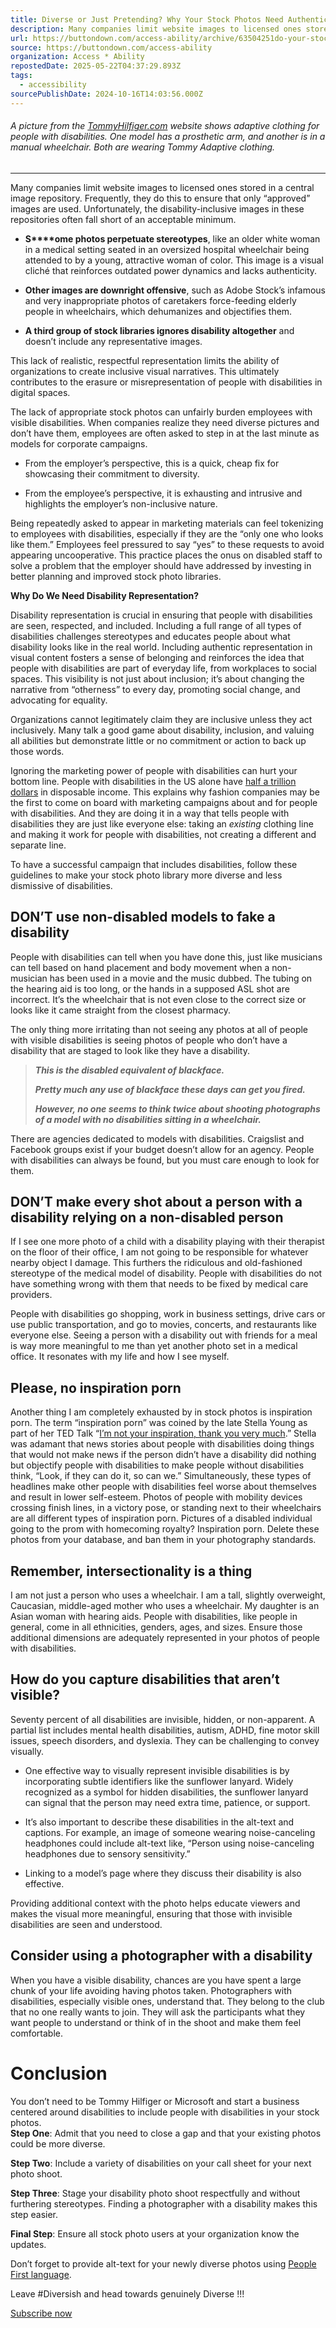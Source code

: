 ```yaml
---
title: Diverse or Just Pretending? Why Your Stock Photos Need Authentic Disability Representation
description: Many companies limit website images to licensed ones stored in a central image repository. Frequently, they do this to ensure that only “approved” images are used.  Unfortunately, the disability-inclusive images in these repositories often fall short
url: https://buttondown.com/access-ability/archive/63504251do-your-stock-photo-libraries-have/
source: https://buttondown.com/access-ability
organization: Access * Ability
repostedDate: 2025-05-22T04:37:29.893Z
tags:
  - accessibility
sourcePublishDate: 2024-10-16T14:03:56.000Z
---
```


###### A picture from the [TommyHilfiger.com](http://TommyHilfiger.com?utm_source=access-ability&utm_medium=email&utm_campaign=63504251do-your-stock-photo-libraries-have) website shows adaptive clothing for people with disabilities. One model has a prosthetic arm, and another is in a manual wheelchair. Both are wearing Tommy Adaptive clothing.

* * *

Many companies limit website images to licensed ones stored in a central image repository. Frequently, they do this to ensure that only “approved” images are used. Unfortunately, the disability-inclusive images in these repositories often fall short of an acceptable minimum.

-   **S****ome photos perpetuate stereotypes**, like an older white woman in a medical setting seated in an oversized hospital wheelchair being attended to by a young, attractive woman of color. This image is a visual cliché that reinforces outdated power dynamics and lacks authenticity.
    
-   **Other images are downright offensive**, such as Adobe Stock’s infamous and very inappropriate photos of caretakers force-feeding elderly people in wheelchairs, which dehumanizes and objectifies them.
    
-   **A third group of stock libraries ignores disability altogether** and doesn’t include any representative images.
    

This lack of realistic, respectful representation limits the ability of organizations to create inclusive visual narratives. This ultimately contributes to the erasure or misrepresentation of people with disabilities in digital spaces.

The lack of appropriate stock photos can unfairly burden employees with visible disabilities. When companies realize they need diverse pictures and don’t have them, employees are often asked to step in at the last minute as models for corporate campaigns.

-   From the employer’s perspective, this is a quick, cheap fix for showcasing their commitment to diversity.
    
-   From the employee’s perspective, it is exhausting and intrusive and highlights the employer’s non-inclusive nature.
    

Being repeatedly asked to appear in marketing materials can feel tokenizing to employees with disabilities, especially if they are the “only one who looks like them.” Employees feel pressured to say “yes” to these requests to avoid appearing uncooperative. This practice places the onus on disabled staff to solve a problem that the employer should have addressed by investing in better planning and improved stock photo libraries.

**Why Do We Need Disability Representation?**

Disability representation is crucial in ensuring that people with disabilities are seen, respected, and included. Including a full range of all types of disabilities challenges stereotypes and educates people about what disability looks like in the real world. Including authentic representation in visual content fosters a sense of belonging and reinforces the idea that people with disabilities are part of everyday life, from workplaces to social spaces. This visibility is not just about inclusion; it’s about changing the narrative from “otherness” to every day, promoting social change, and advocating for equality.

Organizations cannot legitimately claim they are inclusive unless they act inclusively. Many talk a good game about disability, inclusion, and valuing all abilities but demonstrate little or no commitment or action to back up those words.

Ignoring the marketing power of people with disabilities can hurt your bottom line. People with disabilities in the US alone have [half a trillion dollars](https://www.air.org/resource/hidden-market-purchasing-power-working-age-adults-disabilities?utm_source=access-ability&utm_medium=email&utm_campaign=63504251do-your-stock-photo-libraries-have) in disposable income. This explains why fashion companies may be the first to come on board with marketing campaigns about and for people with disabilities. And they are doing it in a way that tells people with disabilities they are just like everyone else: taking an _existing_ clothing line and making it work for people with disabilities, not creating a different and separate line.

To have a successful campaign that includes disabilities, follow these guidelines to make your stock photo library more diverse and less dismissive of disabilities.

## **DON’T use non-disabled models to fake a disability**

People with disabilities can tell when you have done this, just like musicians can tell based on hand placement and body movement when a non-musician has been used in a movie and the music dubbed. The tubing on the hearing aid is too long, or the hands in a supposed ASL shot are incorrect. It’s the wheelchair that is not even close to the correct size or looks like it came straight from the closest pharmacy.

The only thing more irritating than not seeing any photos at all of people with visible disabilities is seeing photos of people who don’t have a disability that are staged to look like they have a disability.

> **_This is the disabled equivalent of blackface._**
> 
> **_Pretty much any use of blackface these days can get you fired._**
> 
> **_However, no one seems to think twice about shooting photographs of a model with no disabilities sitting in a wheelchair._**

There are agencies dedicated to models with disabilities. Craigslist and Facebook groups exist if your budget doesn’t allow for an agency. People with disabilities can always be found, but you must care enough to look for them.

## **DON’T make every shot about a person with a disability relying on a non-disabled person**

If I see one more photo of a child with a disability playing with their therapist on the floor of their office, I am not going to be responsible for whatever nearby object I damage. This furthers the ridiculous and old-fashioned stereotype of the medical model of disability. People with disabilities do not have something wrong with them that needs to be fixed by medical care providers.

People with disabilities go shopping, work in business settings, drive cars or use public transportation, and go to movies, concerts, and restaurants like everyone else. Seeing a person with a disability out with friends for a meal is way more meaningful to me than yet another photo set in a medical office. It resonates with my life and how I see myself.

## **Please, no inspiration porn**

Another thing I am completely exhausted by in stock photos is inspiration porn. The term “inspiration porn” was coined by the late Stella Young as part of her TED Talk “[I’m not your inspiration, thank you very much](https://www.ted.com/speakers/stella_young?utm_source=access-ability&utm_medium=email&utm_campaign=63504251do-your-stock-photo-libraries-have).” Stella was adamant that news stories about people with disabilities doing things that would not make news if the person didn’t have a disability did nothing but objectify people with disabilities to make people without disabilities think, “Look, if they can do it, so can we.” Simultaneously, these types of headlines make other people with disabilities feel worse about themselves and result in lower self-esteem. Photos of people with mobility devices crossing finish lines, in a victory pose, or standing next to their wheelchairs are all different types of inspiration porn. Pictures of a disabled individual going to the prom with homecoming royalty? Inspiration porn. Delete these photos from your database, and ban them in your photography standards.

## **Remember, intersectionality is a thing**

I am not just a person who uses a wheelchair. I am a tall, slightly overweight, Caucasian, middle-aged mother who uses a wheelchair. My daughter is an Asian woman with hearing aids. People with disabilities, like people in general, come in all ethnicities, genders, ages, and sizes. Ensure those additional dimensions are adequately represented in your photos of people with disabilities.

## **How do you capture disabilities that aren’t visible?**

Seventy percent of all disabilities are invisible, hidden, or non-apparent. A partial list includes mental health disabilities, autism, ADHD, fine motor skill issues, speech disorders, and dyslexia. They can be challenging to convey visually.

-   One effective way to visually represent invisible disabilities is by incorporating subtle identifiers like the sunflower lanyard. Widely recognized as a symbol for hidden disabilities, the sunflower lanyard can signal that the person may need extra time, patience, or support.
    
-   It’s also important to describe these disabilities in the alt-text and captions. For example, an image of someone wearing noise-canceling headphones could include alt-text like, “Person using noise-canceling headphones due to sensory sensitivity.”
    
-   Linking to a model’s page where they discuss their disability is also effective.
    

Providing additional context with the photo helps educate viewers and makes the visual more meaningful, ensuring that those with invisible disabilities are seen and understood.

## **Consider using a photographer with a disability**

When you have a visible disability, chances are you have spent a large chunk of your life avoiding having photos taken. Photographers with disabilities, especially visible ones, understand that. They belong to the club that no one really wants to join. They will ask the participants what they want people to understand or think of in the shoot and make them feel comfortable.

# **Conclusion**

You don’t need to be Tommy Hilfiger or Microsoft and start a business centered around disabilities to include people with disabilities in your stock photos.  
**Step One**: Admit that you need to close a gap and that your existing photos could be more diverse.

**Step Two**: Include a variety of disabilities on your call sheet for your next photo shoot.

**Step Three**: Stage your disability photo shoot respectfully and without furthering stereotypes. Finding a photographer with a disability makes this step easier.

**Final Step**: Ensure all stock photo users at your organization know the updates.

Don’t forget to provide alt-text for your newly diverse photos using [People First language](https://www.disabilityisnatural.com/people-first-language.html?utm_source=access-ability&utm_medium=email&utm_campaign=63504251do-your-stock-photo-libraries-have).

Leave #Diversish and head towards genuinely Diverse !!!

[Subscribe now](https://accessability.substack.com/subscribe?utm_source=access-ability&utm_medium=email&utm_campaign=63504251do-your-stock-photo-libraries-have)